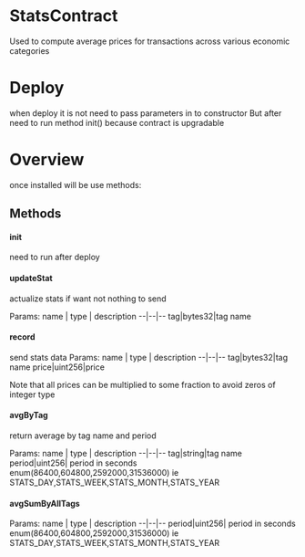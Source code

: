 # StatsContract
Used to compute average prices for transactions across various economic categories
# Deploy
when deploy it is not need to pass parameters in to constructor
But after need to run method init() because contract is upgradable

# Overview
once installed will be use methods:

## Methods

#### init
need to run after deploy

#### updateStat
actualize stats if want not nothing to send

Params:
name  | type | description
--|--|--
tag|bytes32|tag name

#### record
send stats data 
Params:
name  | type | description
--|--|--
tag|bytes32|tag name
price|uint256|price

Note that all prices can be multiplied to some fraction to avoid zeros of integer type

#### avgByTag
return average by tag name and period

Params:
name  | type | description
--|--|--
tag|string|tag name
period|uint256| period in seconds enum(86400,604800,2592000,31536000) ie STATS_DAY,STATS_WEEK,STATS_MONTH,STATS_YEAR

#### avgSumByAllTags 

Params:
name  | type | description
--|--|--
period|uint256| period in seconds enum(86400,604800,2592000,31536000) ie STATS_DAY,STATS_WEEK,STATS_MONTH,STATS_YEAR

        